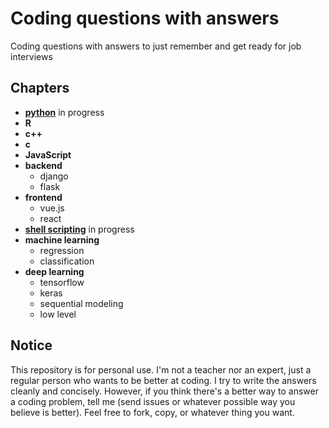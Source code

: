 # Coding questions with answers

Coding questions with answers to just remember and get ready for job interviews

## Chapters
- **[python](/python)** in progress
- **R**
- **c++**
- **c**
- **JavaScript**
- **backend**
	- django
	- flask
- **frontend**
	- vue.js
	- react
- **[shell scripting](/shell-scripting)** in progress
- **machine learning**
	- regression
	- classification
- **deep learning**
	- tensorflow
	- keras
	- sequential modeling
	- low level

## Notice
This repository is for personal use. I'm not a teacher nor an expert, just a regular person who wants to be better at coding. I try to write the answers cleanly and concisely. However, if you think there's a better way to answer a coding problem, tell me (send issues or whatever possible way you believe is better). Feel free to fork, copy, or whatever thing you want.
